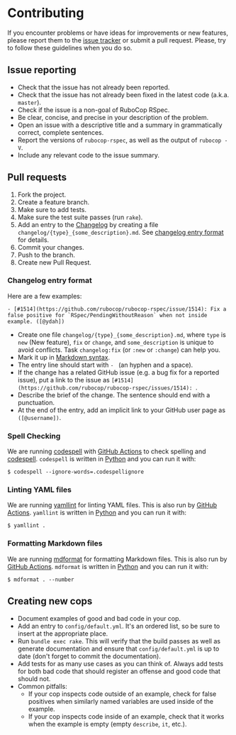 # Contributing

If you encounter problems or have ideas for improvements or new features, please report them to the [issue tracker](https://github.com/rubocop/rubocop-rspec/issues) or submit a pull request. Please, try to follow these guidelines when you do so.

## Issue reporting

- Check that the issue has not already been reported.
- Check that the issue has not already been fixed in the latest code (a.k.a. `master`).
- Check if the issue is a non-goal of RuboCop RSpec.
- Be clear, concise, and precise in your description of the problem.
- Open an issue with a descriptive title and a summary in grammatically correct, complete sentences.
- Report the versions of `rubocop-rspec`, as well as the output of `rubocop -V`.
- Include any relevant code to the issue summary.

## Pull requests

1. Fork the project.
2. Create a feature branch.
3. Make sure to add tests.
4. Make sure the test suite passes (run `rake`).
5. Add an entry to the [Changelog](CHANGELOG.md) by creating a file `changelog/{type}_{some_description}.md`. See [changelog entry format](#changelog-entry-format) for details.
6. Commit your changes.
7. Push to the branch.
8. Create new Pull Request.

### Changelog entry format

Here are a few examples:

```
- [#1514](https://github.com/rubocop/rubocop-rspec/issue/1514): Fix a false positive for `RSpec/PendingWithoutReason` when not inside example. ([@ydah])
```

- Create one file `changelog/{type}_{some_description}.md`, where `type` is `new` (New feature), `fix` or `change`, and `some_description` is unique to avoid conflicts. Task `changelog:fix` (or `:new` or `:change`) can help you.
- Mark it up in [Markdown syntax][1].
- The entry line should start with `- ` (an hyphen and a space).
- If the change has a related GitHub issue (e.g. a bug fix for a reported issue), put a link to the issue as `[#1514](https://github.com/rubocop/rubocop-rspec/issues/1514): `.
- Describe the brief of the change. The sentence should end with a punctuation.
- At the end of the entry, add an implicit link to your GitHub user page as `([@username])`.

### Spell Checking

We are running [codespell](https://github.com/codespell-project/codespell) with [GitHub Actions](https://github.com/rubocop/rubocop-rspec/blob/master/.github/workflows/codespell.yml) to check spelling and
[codespell](https://pypi.org/project/codespell/).
`codespell` is written in [Python](https://www.python.org/) and you can run it with:

```console
$ codespell --ignore-words=.codespellignore
```

### Linting YAML files

We are running [yamllint](https://github.com/adrienverge/yamllint) for linting YAML files. This is also run by [GitHub Actions](https://github.com/rubocop/rubocop-rspec/blob/master/.github/workflows/linting.yml).
`yamllint` is written in [Python](https://www.python.org/) and you can run it with:

```console
$ yamllint .
```

### Formatting Markdown files

We are running [mdformat](https://github.com/executablebooks/mdformat) for formatting Markdown files. This is also run by [GitHub Actions](https://github.com/rubocop/rubocop-rspec/blob/master/.github/workflows/linting.yml).
`mdformat` is written in [Python](https://www.python.org/) and you can run it with:

```console
$ mdformat . --number
```

## Creating new cops

- Document examples of good and bad code in your cop.
- Add an entry to `config/default.yml`. It's an ordered list, so be sure to insert at the appropriate place.
- Run `bundle exec rake`. This will verify that the build passes as well as generate documentation and ensure that `config/default.yml` is up to date (don't forget to commit the documentation).
- Add tests for as many use cases as you can think of. Always add tests for both bad code that should register an offense and good code that should not.
- Common pitfalls:
  - If your cop inspects code outside of an example, check for false positives when similarly named variables are used inside of the example.
  - If your cop inspects code inside of an example, check that it works when the example is empty (empty `describe`, `it`, etc.).

[1]: https://daringfireball.net/projects/markdown/syntax
